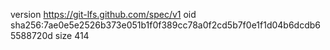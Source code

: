 version https://git-lfs.github.com/spec/v1
oid sha256:7ae0e5e2526b373e051b1f0f389cc78a0f2cd5b7f0e1f1d04b6dcdb65588720d
size 414
